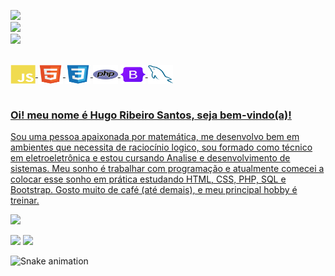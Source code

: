  <div>
   <a href="https://github.com/Hugo1704">
    
![](https://github-readme-stats.vercel.app/api?username=Hugo1704&theme=react&hide_border=false&include_all_commits=false&count_private=false)<br/>
![](https://github-readme-streak-stats.herokuapp.com/?user=Hugo1704&theme=react&hide_border=false)<br/>
![](https://github-readme-stats.vercel.app/api/top-langs/?username=Hugo1704&theme=react&hide_border=false&include_all_commits=false&count_private=false&layout=compact)

</div>
<div style="display: inline_block"><br>
  <img align="center" alt="Js" height="30" width="40" src="https://raw.githubusercontent.com/devicons/devicon/master/icons/javascript/javascript-plain.svg">
  <img align="center" alt="HTML" height="30" width="40" src="https://raw.githubusercontent.com/devicons/devicon/master/icons/html5/html5-original.svg">
  <img align="center" alt="CSS" height="30" width="40" src="https://raw.githubusercontent.com/devicons/devicon/master/icons/css3/css3-original.svg">
  <img align="center" alt="PHP" height="30" width="40" src="https://raw.githubusercontent.com/devicons/devicon/master/icons/php/php-original.svg">
  <img align="center" alt="Bootstrap" height="30" width="40" src="https://raw.githubusercontent.com/devicons/devicon/master/icons/bootstrap/bootstrap-original.svg">
  <img align="center" alt="MYSQL" height="30" width="40" src="https://raw.githubusercontent.com/devicons/devicon/master/icons/mysql/mysql-original.svg">
</div>
 
 <br>
 
  ### Oi! meu nome é Hugo Ribeiro Santos, seja bem-vindo(a)!

Sou uma pessoa apaixonada por matemática, me desenvolvo bem em ambientes que necessita de raciocínio logico, sou formado como técnico em eletroeletrônica e estou cursando Analise e desenvolvimento de sistemas. Meu sonho é trabalhar com programação e atualmente comecei a colocar esse sonho em prática estudando HTML, CSS, PHP, SQL e Bootstrap. Gosto muito de café (até demais), e meu principal hobby é treinar.
 
<div> 
  <a href="https://instagram.com/hugo_r.santos?igshid=NTc4MTIwNjQ2YQ==" target="_blank"><img src="https://img.shields.io/badge/-Instagram-%23E4405F?style=for-the-badge&logo=instagram&logoColor=white" target="_blank"></a>
 
  <a href = "mailto:ribeirosantos1704@gmail.com"><img src="https://img.shields.io/badge/-Gmail-%23333?style=for-the-badge&logo=gmail&logoColor=white" target="_blank"></a>
  <a href="https://www.linkedin.com/in/hugo-ribeiro-b00307181/" target="_blank"><img src="https://img.shields.io/badge/-LinkedIn-%230077B5?style=for-the-badge&logo=linkedin&logoColor=white" target="_blank"></a> 
 
  ![Snake animation](https://github.com/Hugo1704/Hugo1704/blob/output/github-contribution-grid-snake.svg)

</div>
